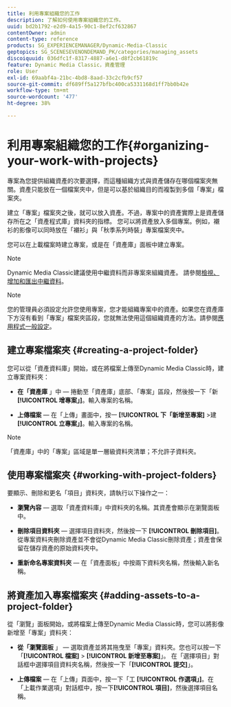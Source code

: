 ```yaml
---
title: 利用專案組織您的工作
description: 了解如何使用專案組織您的工作。
uuid: bd2b1792-e2d9-4a15-90c1-8ef2cf632867
contentOwner: admin
content-type: reference
products: SG_EXPERIENCEMANAGER/Dynamic-Media-Classic
geptopics: SG_SCENESEVENONDEMAND_PK/categories/managing_assets
discoiquuid: 036dfc1f-8317-4887-a6e1-d8f2cb61819c
feature: Dynamic Media Classic，資產管理
role: User
exl-id: 69aabf4a-21bc-4bd8-8aad-33c2cfb9cf57
source-git-commit: df689ff5a127bfbc400ca5331168d1ff7bb0b42e
workflow-type: tm+mt
source-wordcount: '477'
ht-degree: 38%

---
```


# 利用專案組織您的工作{#organizing-your-work-with-projects}

專案為您提供組織資產的次要選擇，而這種組織方式與資產儲存在哪個檔案夾無關。資產只能放在一個檔案夾中，但是可以基於組織目的而複製到多個「專案」檔案夾。

建立「專案」檔案夾之後，就可以放入資產。不過，專案中的資產實際上是資產儲存所在之「資產程式庫」資料夾的指標。 您可以將資產放入多個專案。例如，襯衫的影像可以同時放在「襯衫」與「秋季系列時裝」專案檔案夾中。

您可以在上載檔案時建立專案，或是在「資產庫」面板中建立專案。

>[!NOTE]
>
>Dynamic Media Classic建議使用中繼資料而非專案來組織資產。 請參閱[檢視、增加和匯出中繼資料](viewing-adding-exporting-metadata.md)。

>[!NOTE]
>
>您的管理員必須設定允許您使用專案，您才能組織專案中的資產。如果您在資產庫下方沒有看到「專案」檔案夾區段，您就無法使用這個組織資產的方法。請參閱[應用程式一般設定](application-setup.md#general-settings)。

## 建立專案檔案夾 {#creating-a-project-folder}

您可以從「資產資料庫」開始，或在將檔案上傳至Dynamic Media Classic時，建立專案資料夾：

* **在「資產庫** 」中 — 捲動至「資產庫」底部、「專案」區段，然後按一下「新 **[!UICONTROL 增專案」]**。輸入專案的名稱。

* **上傳檔案**  — 在「上傳」畫面中，按一 **[!UICONTROL 下「新增至專案]**  >建 **[!UICONTROL 立專案」]**。輸入專案的名稱。

>[!NOTE]
>
>「資產庫」中的「專案」區域是單一層級資料夾清單；不允許子資料夾。

## 使用專案檔案夾 {#working-with-project-folders}

要顯示、刪除和更名「項目」資料夾，請執行以下操作之一：

* **瀏覽內容**  — 選取「資產資料庫」中資料夾的名稱。其資產會顯示在瀏覽面板中。

* **刪除項目資料夾**  — 選擇項目資料夾，然後按一下 **[!UICONTROL 刪除項目]**。從專案資料夾刪除資產並不會從Dynamic Media Classic刪除資產；資產會保留在儲存資產的原始資料夾中。

* **重新命名專案資料夾**  — 在「資產面板」中按兩下資料夾名稱，然後輸入新名稱。

## 將資產加入專案檔案夾 {#adding-assets-to-a-project-folder}

從「瀏覽」面板開始，或將檔案上傳至Dynamic Media Classic時，您可以將影像新增至「專案」資料夾：

* **從「瀏覽面板** 」 — 選取資產並將其拖曳至「專案」資料夾。您也可以按一下「**[!UICONTROL 檔案]** > **[!UICONTROL 新增至專案]**」。 在「選擇項目」對話框中選擇項目資料夾名稱，然後按一下「**[!UICONTROL 提交]**」。

* **上傳檔案**  — 在「上傳」頁面中，按一下「工 **[!UICONTROL 作選項」]**。在「上載作業選項」對話框中，按一下&#x200B;**[!UICONTROL 項目]**，然後選擇項目名稱。
